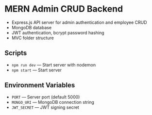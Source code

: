 # MERN Admin CRUD Backend

- Express.js API server for admin authentication and employee CRUD
- MongoDB database
- JWT authentication, bcrypt password hashing
- MVC folder structure

## Scripts
- `npm run dev` — Start server with nodemon
- `npm start` — Start server

## Environment Variables
- `PORT` — Server port (default 5000)
- `MONGO_URI` — MongoDB connection string
- `JWT_SECRET` — JWT signing secret
